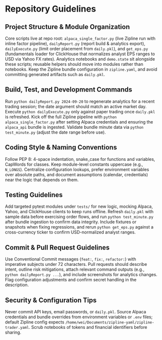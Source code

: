 # Repository Guidelines

## Project Structure & Module Organization
Core scripts live at repo root: `alpaca_single_factor.py` (live Zipline run with inline factor pipeline), `dailyReport.py` (report build & analytics export), `dailyExecute.py` (limit order placement from `daily.pkl`), and `get_eps.py` (fundamentals loader for ClickHouse that normalizes analyst EPS ranges to USD via Yahoo FX rates). Analytics notebooks and `demo.state` sit alongside these scripts; reusable helpers should move into modules rather than notebooks. Keep the Zipline bundle configuration in `zipline.yaml`, and avoid committing generated artifacts such as `daily.pkl`.

## Build, Test, and Development Commands
Run `python dailyReport.py 2024-09-20` to regenerate analytics for a recent trading session; the date argument should match an active market day. Execute `python dailyExecute.py` only against paper trading once `daily.pkl` is refreshed. Kick off the full Zipline pipeline with `python alpaca_single_factor.py` after setting Alpaca credentials and ensuring the `alpaca_api` bundle is ingested. Validate bundle minute data via `python test_minute.py` (adjust the date range before use).

## Coding Style & Naming Conventions
Follow PEP 8: 4-space indentation, snake_case for functions and variables, CapWords for classes. Keep module-level constants uppercase (e.g., `N_LONGS`). Centralize configuration lookups, prefer environment variables over absolute paths, and document assumptions (calendar, credentials) near the logic that depends on them.

## Testing Guidelines
Add targeted pytest modules under `tests/` for new logic, mocking Alpaca, Yahoo, and ClickHouse clients to keep runs offline. Refresh `daily.pkl` with sample data before exercising order flows, and run `python test_minute.py` after bundle ingestion to confirm data integrity. Include fixtures or snapshots when fixing regressions, and rerun `python get_eps.py` against a cross-currency ticker to confirm USD-normalized analyst ranges.

## Commit & Pull Request Guidelines
Use Conventional Commit messages (`feat:`, `fix:`, `refactor:`) with imperative subjects under 72 characters. Pull requests should describe intent, outline risk mitigations, attach relevant command outputs (e.g., `python dailyReport.py ...`), and include screenshots for analytics changes. Flag configuration adjustments and confirm secret handling in the description.

## Security & Configuration Tips
Never commit API keys, email passwords, or `daily.pkl`. Source Alpaca credentials and bundle overrides from environment variables or `.env` files; default Zipline config expects `/home/wei/Documents/zipline-yaml/zipline-trader.yaml`. Scrub notebooks of tokens and financial identifiers before sharing.
